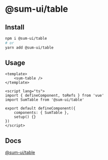 # @sum-ui/table

## Install

```bash
npm i @sum-ui/table
# or
yarn add @sum-ui/table
```

## Usage

```vue
<template>
    <sum-table />
</template>

<script lang="ts">
import { defineComponent, toRefs } from 'vue'
import SumTable from '@sum-ui/table'

export default defineComponent({
    components: { SumTable },
    setup() {}
})
</script>
```

## Docs

[@sum-ui/table](https://leitingting08.github.io/sum-ui/components/table.html)
